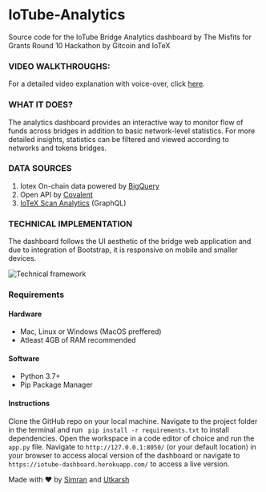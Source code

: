 # IoTube-Analytics
Source code for the IoTube Bridge Analytics dashboard by The Misfits for Grants Round 10 Hackathon by Gitcoin and IoTeX 

### VIDEO WALKTHROUGHS:

For a detailed video explanation with voice-over, click [here]().

### WHAT IT DOES? 

The analytics dashboard provides an interactive way to monitor flow of funds across bridges in addition to basic network-level statistics. For more detailed insights, statistics can be filtered and viewed according to networks and tokens bridges.

### DATA SOURCES

1. Iotex On-chain data powered by [BigQuery](https://medium.com/iotex/iotex-completes-integration-with-google-bigquery-51bf3b8182f2)
2. Open API by [Covalent](https://www.covalenthq.com/)
3. [IoTeX Scan Analytics](https://analytics.iotexscan.io/) (GraphQL)

### TECHNICAL IMPLEMENTATION

The dashboard follows the UI aesthetic of the bridge web application and due to integration of Bootstrap, it is responsive on mobile and smaller devices.

![Technical framework]()

### Requirements

#### Hardware

* Mac, Linux or Windows (MacOS preffered)
* Atleast 4GB of RAM recommended 

#### Software

* Python 3.7+
* Pip Package Manager

#### Instructions

Clone the GitHub repo on your local machine. Navigate to the project folder in the terminal and run ` pip install -r requirements.txt` to install dependencies. Open the workspace in a code editor of choice and run the `app.py` file. Navigate to `http://127.0.0.1:8050/` (or your default location) in your browser to access alocal version of the dashboard or navigate to `https://iotube-dashboard.herokuapp.com/` to access a live version.

Made with ❤️ by [Simran](https://simmsss.github.io/) and [Utkarsh](https://skhiearth.github.io/)

